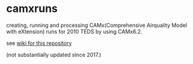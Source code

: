 # camxruns
creating, running and processing  CAMx(Comprehensive Airquality Model with eXtension) runs for 2010 TEDS by using CAMx6.2.

see [wiki for this repository](https://github.com/sinotec2/camxruns/wiki)

(not substantially updated since 2017.)
